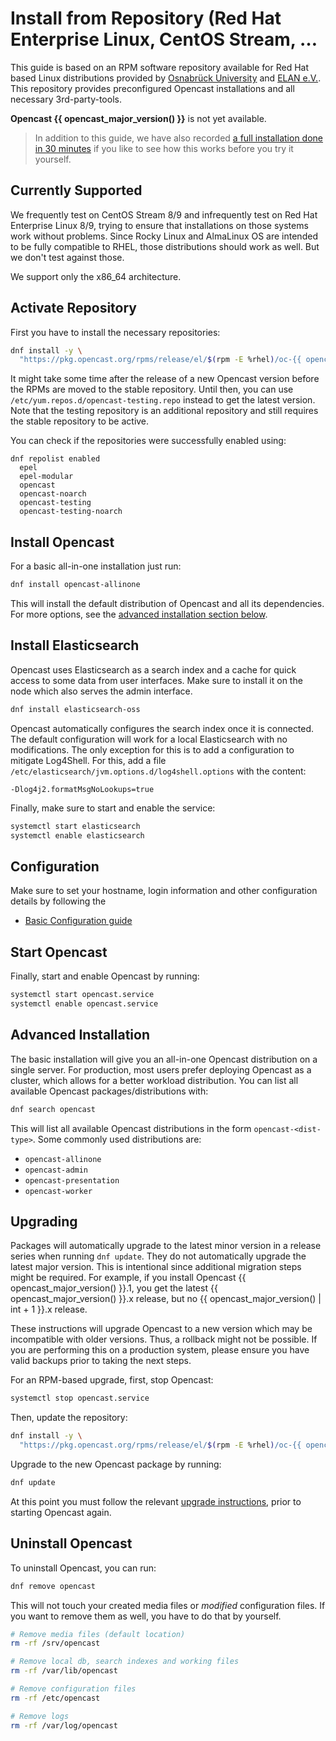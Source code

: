 Install from Repository (Red Hat Enterprise Linux, CentOS Stream, …
===================================================================

This guide is based on an RPM software repository available for Red Hat based Linux distributions provided by [Osnabrück
University](https://uni-osnabrueck.de) and [ELAN e.V.](https://elan-ev.de).
This repository provides preconfigured Opencast installations and all necessary 3rd-party-tools.

<div class=warn>
  <b>Opencast {{ opencast_major_version() }}</b> is not yet available.
</div>

> In addition to this guide, we have also recorded [a full installation done in 30 minutes](https://vt.uos.de/71hfc)
> if you like to see how this works before you try it yourself.


Currently Supported
-------------------

We frequently test on CentOS Stream 8/9 and infrequently test on Red Hat Enterprise Linux 8/9,
trying to ensure that installations on those systems work without problems.
Since Rocky Linux and AlmaLinux OS are intended to be fully compatible to RHEL,
those distributions should work as well.
But we don't test against those.

We support only the x86\_64 architecture.


Activate Repository
-------------------

First you have to install the necessary repositories:

```sh
dnf install -y \
  "https://pkg.opencast.org/rpms/release/el/$(rpm -E %rhel)/oc-{{ opencast_major_version() }}/noarch/opencast-repository-{{ opencast_major_version() }}-1.el$(rpm -E %rhel).noarch.rpm"
```

It might take some time after the release of a new Opencast version before the RPMs are moved to the stable repository.
Until then, you can use `/etc/yum.repos.d/opencast-testing.repo` instead to get the latest version.
Note that the testing repository is an additional repository and still requires the stable repository to be active.

You can check if the repositories were successfully enabled using:

```
dnf repolist enabled
  epel
  epel-modular
  opencast
  opencast-noarch
  opencast-testing
  opencast-testing-noarch
```


Install Opencast
------------------

For a basic all-in-one installation just run:

```sh
dnf install opencast-allinone
```

This will install the default distribution of Opencast and all its dependencies.
For more options, see the [advanced installation section below](#advanced-installation).


Install Elasticsearch
---------------------

Opencast uses Elasticsearch as a search index and a cache for quick access to some data from user interfaces.
Make sure to install it on the node which also serves the admin interface.

```sh
dnf install elasticsearch-oss
```

Opencast automatically configures the search index once it is connected.
The default configuration will work for a local Elasticsearch with no modifications.
The only exception for this is to add a configuration to mitigate Log4Shell.
For this, add a file `/etc/elasticsearch/jvm.options.d/log4shell.options` with the content:

```
-Dlog4j2.formatMsgNoLookups=true
```

Finally, make sure to start and enable the service:

```sh
systemctl start elasticsearch
systemctl enable elasticsearch
```


Configuration
-------------

Make sure to set your hostname, login information and other configuration details by following the

- [Basic Configuration guide](../configuration/basic.md)


Start Opencast
--------------

Finally, start and enable Opencast by running:

```sh
systemctl start opencast.service
systemctl enable opencast.service
```


Advanced Installation
---------------------

The basic installation will give you an all-in-one Opencast distribution on a single server.
For production, most users prefer deploying Opencast as a cluster, which allows for a better workload distribution.
You can list all available Opencast packages/distributions with:

```sh
dnf search opencast
```

This will list all available Opencast distributions in the form `opencast-<dist-type>`.
Some commonly used distributions are:

- `opencast-allinone`
- `opencast-admin`
- `opencast-presentation`
- `opencast-worker`


Upgrading
---------

Packages will automatically upgrade to the latest minor version in a release series when running `dnf update`.
They do not automatically upgrade the latest major version.
This is intentional since additional migration steps might be required.
For example, if you install Opencast {{ opencast_major_version() }}.1,
you get the latest {{ opencast_major_version() }}.x release,
but no {{ opencast_major_version() | int + 1 }}.x release.

These instructions will upgrade Opencast to a new version which may be incompatible with older versions.
Thus, a rollback might not be possible.
If you are performing this on a production system, please ensure you have valid backups prior to taking the next steps.

For an RPM-based upgrade, first, stop Opencast:

```sh
systemctl stop opencast.service
```

Then, update the repository:

```sh
dnf install -y \
  "https://pkg.opencast.org/rpms/release/el/$(rpm -E %rhel)/oc-{{ opencast_major_version() }}/noarch/opencast-repository-{{ opencast_major_version() }}-1.el$(rpm -E %rhel).noarch.rpm"
```

Upgrade to the new Opencast package by running:

```sh
dnf update
```

At this point you must follow the relevant [upgrade instructions](../upgrade.md), prior to starting Opencast again.


Uninstall Opencast
--------------------

To uninstall Opencast, you can run:

```sh
dnf remove opencast
```

This will not touch your created media files or *modified* configuration files.
If you want to remove them as well, you have to do that by yourself.

```sh
# Remove media files (default location)
rm -rf /srv/opencast

# Remove local db, search indexes and working files
rm -rf /var/lib/opencast

# Remove configuration files
rm -rf /etc/opencast

# Remove logs
rm -rf /var/log/opencast
```
